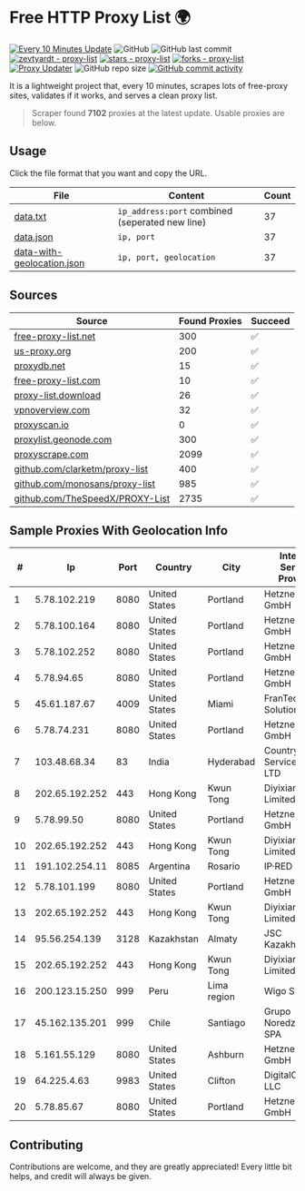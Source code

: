 
# Free HTTP Proxy List 🌍

[![Every 10 Minutes Update](https://github.com/mertguvencli/http-proxy-list/actions/workflows/main.yml/badge.svg?branch=main)](https://github.com/mertguvencli/http-proxy-list/actions/workflows/main.yml)
![GitHub](https://img.shields.io/github/license/mertguvencli/http-proxy-list)
![GitHub last commit](https://img.shields.io/github/last-commit/mertguvencli/http-proxy-list)
[![zevtyardt - proxy-list](https://img.shields.io/static/v1?label=zevtyardt&message=proxy-list&color=blue&logo=github)](https://github.com/zevtyardt/proxy-list "Go to GitHub repo")
[![stars - proxy-list](https://img.shields.io/github/stars/zevtyardt/proxy-list?style=social)](https://github.com/zevtyardt/proxy-list)
[![forks - proxy-list](https://img.shields.io/github/forks/zevtyardt/proxy-list?style=social)](https://github.com/zevtyardt/proxy-list)
[![Proxy Updater](https://github.com/zevtyardt/proxy-list/workflows/Proxy%20Updater/badge.svg)](https://github.com/zevtyardt/proxy-list/actions?query=workflow:"Proxy+Updater")
![GitHub repo size](https://img.shields.io/github/repo-size/zevtyardt/proxy-list)
[![GitHub commit activity](https://img.shields.io/github/commit-activity/m/zevtyardt/proxy-list?logo=commits)](https://github.com/zevtyardt/proxy-list/commits/main)

It is a lightweight project that, every 10 minutes, scrapes lots of free-proxy sites, validates if it works, and serves a clean proxy list.

> Scraper found **7102** proxies at the latest update. Usable proxies are below.

## Usage

Click the file format that you want and copy the URL.

|File|Content|Count|
|----|-------|-----|
|[data.txt](https://raw.githubusercontent.com/mertguvencli/http-proxy-list/main/proxy-list/data.txt)|`ip_address:port` combined (seperated new line)|37|
|[data.json](https://raw.githubusercontent.com/mertguvencli/http-proxy-list/main/proxy-list/data.json)|`ip, port`|37|
|[data-with-geolocation.json](https://raw.githubusercontent.com/mertguvencli/http-proxy-list/main/proxy-list/data-with-geolocation.json)|`ip, port, geolocation`|37|

## Sources

|Source|Found Proxies|Succeed|
|------|-------------|-------|
|[free-proxy-list.net](https://free-proxy-list.net)|300|✅|
|[us-proxy.org](https://www.us-proxy.org)|200|✅|
|[proxydb.net](http://proxydb.net)|15|✅|
|[free-proxy-list.com](https://free-proxy-list.com/?page=&port=&type%5B%5D=http&type%5B%5D=https&up_time=0&search=Search)|10|✅|
|[proxy-list.download](https://www.proxy-list.download/HTTP)|26|✅|
|[vpnoverview.com](https://vpnoverview.com/privacy/anonymous-browsing/free-proxy-servers)|32|✅|
|[proxyscan.io](https://www.proxyscan.io)|0|✅|
|[proxylist.geonode.com](https://proxylist.geonode.com/api/proxy-list?limit=300&page=1&sort_by=lastChecked&sort_type=desc&protocols=http,https)|300|✅|
|[proxyscrape.com](https://api.proxyscrape.com/v2/?request=displayproxies&protocol=http&timeout=10000&country=all&ssl=all&anonymity=all)|2099|✅|
|[github.com/clarketm/proxy-list](https://raw.githubusercontent.com/clarketm/proxy-list/master/proxy-list-raw.txt)|400|✅|
|[github.com/monosans/proxy-list](https://raw.githubusercontent.com/monosans/proxy-list/main/proxies/http.txt)|985|✅|
|[github.com/TheSpeedX/PROXY-List](https://raw.githubusercontent.com/TheSpeedX/PROXY-List/master/http.txt)|2735|✅|


## Sample Proxies With Geolocation Info

|#|Ip|Port|Country|City|Internet Service Provider|
|-|--|----|-------|----|-------------------------|
|1|5.78.102.219|8080|United States|Portland|Hetzner Online GmbH|
|2|5.78.100.164|8080|United States|Portland|Hetzner Online GmbH|
|3|5.78.102.252|8080|United States|Portland|Hetzner Online GmbH|
|4|5.78.94.65|8080|United States|Portland|Hetzner Online GmbH|
|5|45.61.187.67|4009|United States|Miami|FranTech Solutions|
|6|5.78.74.231|8080|United States|Portland|Hetzner Online GmbH|
|7|103.48.68.34|83|India|Hyderabad|Country Online Services PVT LTD|
|8|202.65.192.252|443|Hong Kong|Kwun Tong|Diyixian.com Limited|
|9|5.78.99.50|8080|United States|Portland|Hetzner Online GmbH|
|10|202.65.192.252|443|Hong Kong|Kwun Tong|Diyixian.com Limited|
|11|191.102.254.11|8085|Argentina|Rosario|IP·RED|
|12|5.78.101.199|8080|United States|Portland|Hetzner Online GmbH|
|13|202.65.192.252|443|Hong Kong|Kwun Tong|Diyixian.com Limited|
|14|95.56.254.139|3128|Kazakhstan|Almaty|JSC Kazakhtelecom|
|15|202.65.192.252|443|Hong Kong|Kwun Tong|Diyixian.com Limited|
|16|200.123.15.250|999|Peru|Lima region|Wigo S.A.|
|17|45.162.135.201|999|Chile|Santiago|Grupo Noredzone ISP SPA|
|18|5.161.55.129|8080|United States|Ashburn|Hetzner Online GmbH|
|19|64.225.4.63|9983|United States|Clifton|DigitalOcean, LLC|
|20|5.78.85.67|8080|United States|Portland|Hetzner Online GmbH|



## Contributing

Contributions are welcome, and they are greatly appreciated! Every
little bit helps, and credit will always be given.

